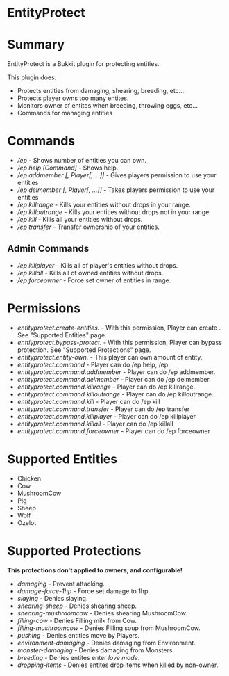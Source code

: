 # EntityProtect
# Summary

EntityProtect is a Bukkit plugin for protecting entities.

This plugin does:
- Protects entities from damaging, shearing, breeding, etc...
- Protects player owns too many entites.
- Monitors owner of entites when breeding, throwing eggs, etc...
- Commands for managing entities

# Commands

- */ep* - Shows number of entities you can own.
- */ep help [Command]* - Shows help.
- */ep addmember <Range> <Player>[, Player[, ...]]* - Gives players permission to use your entities
- */ep delmember <Range> <Player>[, Player[, ...]]* - Takes players permission to use your entities
- */ep killrange <Range>* - Kills your entities without drops in your range.
- */ep killoutrange <Range>* - Kills your entities without drops not in your range.
- */ep kill* - Kills all your entities without drops.
- */ep transfer <Player>* - Transfer ownership of your entities.

## Admin Commands
- */ep killplayer <Player>* - Kills all of player's entities without drops.
- */ep killall* - Kills all of owned entities without drops.
- */ep forceowner <Range> <Player>* - Force set owner of entities in range.

# Permissions

- *entityprotect.create-entities.<Type>* - With this permission, Player can create <Type>. See "Supported Entities" page.
- *enttiyprotect.bypass-protect.<Activity>* - With this permission, Player can bypass protection. See "Supported Protections" page.
- *entityprotect.entity-own.<Group>* - This player can own <Group> amount of entity.
- *entityprotect.command* - Player can do /ep help, /ep.
- *entityprotect.command.addmember* - Player can do /ep addmember.
- *entityprotect.command.delmember* - Player can do /ep delmember.
- *entityprotect.command.killrange* - Player can do /ep killrange.
- *entityprotect.command.killoutrange* - Player can do /ep killoutrange.
- *entityprotect.command.kill* - Player can do /ep kill
- *entityprotect.command.transfer* - Player can do /ep transfer
- *entityprotect.command.killplayer* - Player can do /ep killplayer
- *entityprotect.command.killall* - Player can do /ep killall
- *entityprotect.command.forceowner* - Player can do /ep forceowner

# Supported Entities

- Chicken
- Cow
- MushroomCow
- Pig
- Sheep
- Wolf
- Ozelot

# Supported Protections

**This protections don't applied to owners, and configurable!**

- *damaging* - Prevent attacking.
- *damage-force-1hp* - Force set damage to 1hp.
- *slaying* - Denies slaying.
- *shearing-sheep* - Denies shearing sheep.
- *shearing-mushroomcow* - Denies shearing MushroomCow.
- *filling-cow* - Denies Filling milk from Cow.
- *filling-mushroomcow* - Denies Filling soup from MushroomCow.
- *pushing* - Denies entities move by Players.
- *environment-damaging* - Denies damaging from Environment.
- *monster-damaging* - Denies damaging from Monsters.
- *breeding* - Denies entites enter *love mode*.
- *dropping-items* - Denies entites drop items when killed by non-owner.
